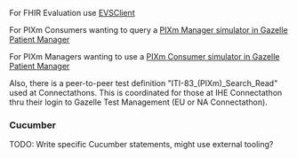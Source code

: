 
For FHIR Evaluation use [EVSClient](https://gazelle.ihe.net/content/evsfhirvalidation)

For PIXm Consumers wanting to query a [PIXm Manager simulator in Gazelle Patient Manager](https://gazelle.ihe.net/content/pmpixquery-patientidentityconsumer)

For PIXm Managers wanting to use a [PIXm Consumer simulator in Gazelle Patient Manager]( https://gazelle.ihe.net/content/pmpixquery-pixmanager)

Also, there is a peer-to-peer test definition "ITI-83_(PIXm)_Search_Read" used at Connectathons. This is coordinated for those at IHE Connectathon thru their login to Gazelle Test Management (EU or NA Connectathon).

### Cucumber
TODO: Write specific Cucumber statements, might use external tooling?

